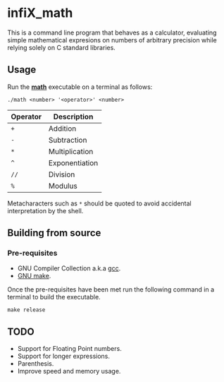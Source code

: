 # infiX_math

This is a command line program that behaves as a calculator, evaluating simple
mathematical expresions on numbers of arbitrary precision while relying solely
on C standard libraries.

## Usage

Run the [**math**](./math) executable on a terminal as follows:

`./math <number> '<operator>' <number>`

| **Operator** | **Description** |
| ------ | ------- |
| `+` | Addition |
| `-` | Subtraction |
| `*` | Multiplication |
| `^` | Exponentiation |
| `//` | Division |
| `%` | Modulus |

Metacharacters such as `*` should be quoted to avoid accidental interpretation by the shell.

## Building from source

### Pre-requisites

- GNU Compiler Collection a.k.a [gcc](https://gcc.gnu.org/install/).
- [GNU make](https://www.gnu.org/software/make/).

Once the pre-requisites have been met run the following command in a terminal
to build the executable.

`make release`

## TODO

- Support for Floating Point numbers.
- Support for longer expressions.
- Parenthesis.
- Improve speed and memory usage.
